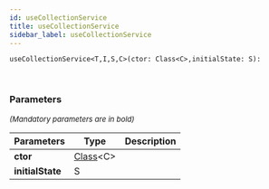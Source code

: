 ```yaml
---
id: useCollectionService
title: useCollectionService
sidebar_label: useCollectionService
---
```


```tsx
useCollectionService<T,I,S,C>(ctor: Class<C>,initialState: S): 
```
<br/>



### Parameters

<font size="2"><i>(Mandatory parameters are in bold)</i></font>

| Parameters | Type | Description |
| --------- | ---- | ----------- |
| **ctor** | [Class](/framework-api/types/Class.md)<C\> |  |
| **initialState** | S |  |
